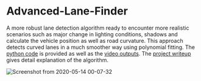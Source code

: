 # Advanced-Lane-Finder

A more robust lane detection algorithm ready to encounter more realistic scenarios such as major change in lighting conditions, shadows and calculate the vehicle position as well as road curvature. This approach detects curved lanes in a much smoother way using polynomial fitting. The [python code](https://github.com/Charan-14/Adanced-lane-finder/blob/master/advanced_lane_finder.py) is provided as well as the [video outputs](https://github.com/Charan-14/Adanced-lane-finder/tree/master/output_videos). The [project writeup](https://github.com/Charan-14/Adanced-lane-finder/blob/master/projectWriteup.md) gives detail explanation of the algorithm. 

![Screenshot from 2020-05-14 00-07-32](https://user-images.githubusercontent.com/58968984/81851745-9748d100-9577-11ea-9546-d53172b70a3c.png)
